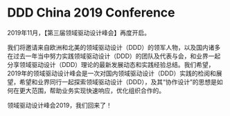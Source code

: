 # DDD China 2019 Conference
2019年11月，【第三届领域驱动设计峰会】再度开启。 

我们将邀请来自欧洲和北美的领域驱动设计（DDD）的领军人物，以及国内诸多在过去一年当中努力实践领域驱动设计（DDD）的团队及代表与会，和业界一起分享领域驱动设计（DDD）理论的最新发展动态和实践经验总结。我们希望，2019年的领域驱动设计峰会是一次对国内领域驱动设计（DDD）实践的检阅和展望，希望和业界同行一起探索领域驱动设计（DDD），及其“协作设计”的思想是如何在更大范围，帮助业务实现快速响应，优化组织合作的。 

领域驱动设计峰会2019，我们回来了！
